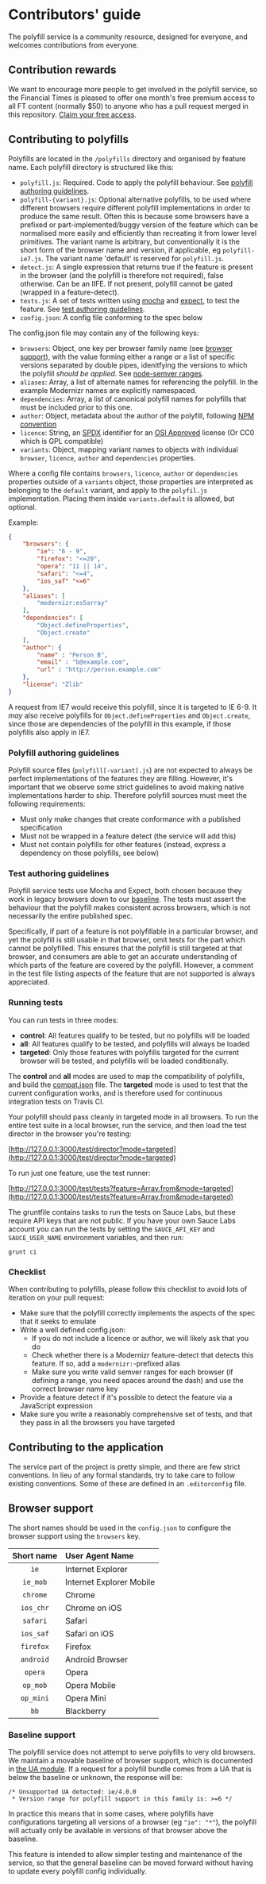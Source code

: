 # Contributors' guide

The polyfill service is a community resource, designed for everyone, and welcomes contributions from everyone.

## Contribution rewards

We want to encourage more people to get involved in the polyfill service, so the Financial Times is pleased to offer one month's free premium access to all FT content (normally $50) to anyone who has a pull request merged in this repository.  [Claim your free access](https://docs.google.com/a/ft.com/forms/d/1aykPiYBwqKpKY6nvGVi43wOU_5epr3XLgE00Vi52SMQ/viewform).


## Contributing to polyfills

Polyfills are located in the `/polyfills` directory and organised by feature name.  Each polyfill directory is structured like this:

* `polyfill.js`: Required. Code to apply the polyfill behaviour.  See [polyfill authoring guidelines](#polyfill-authoring-guidelines).
* `polyfill-{variant}.js`: Optional alternative polyfills, to be used where different browsers require different polyfill implementations in order to produce the same result.  Often this is because some browsers have a prefixed or part-implemented/buggy version of the feature which can be normalised more easily and efficiently than recreating it from lower level primitives.  The variant name is arbitrary, but conventionally it is the short form of the browser name and version, if applicable, eg `polyfill-ie7.js`.  The variant name 'default' is reserved for `polyfill.js`.
* `detect.js`: A single expression that returns true if the feature is present in the browser (and the polyfill is therefore not required), false otherwise.  Can be an IIFE.  If not present, polyfill cannot be gated (wrapped in a feature-detect).
* `tests.js`: A set of tests written using [mocha](http://mochajs.org/) and [expect](https://github.com/LearnBoost/expect.js/), to test the feature.  See [test authoring guidelines](#test-authoring-guidelines).
* `config.json`: A config file conforming to the spec below

The config.json file may contain any of the following keys:

* `browsers`: Object, one key per browser family name (see [browser support](#browser-support)), with the value forming either a range or a list of specific versions separated by double pipes, idenitfying the versions to which the polyfill *should be applied*. See [node-semver ranges](https://github.com/npm/node-semver#ranges).
* `aliases`: Array, a list of alternate names for referencing the polyfill.  In the example Modernizr names are explicitly namespaced.
* `dependencies`: Array, a list of canonical polyfill names for polyfills that must be included prior to this one.
* `author`: Object, metadata about the author of the polyfill, following [NPM convention](https://www.npmjs.org/doc/json.html#people-fields-author-contributors)
* `licence`: String, an [SPDX](https://spdx.org/licenses/) identifier for an [OSI Approved](http://opensource.org/licenses/alphabetical) license  (Or CC0 which is GPL compatible)
* `variants`: Object, mapping variant names to objects with individual `browser`, `licence`, `author` and `dependencies` properties.

Where a config file contains `browsers`, `licence`, `author` or `dependencies` properties outside of a `variants` object, those properties are interpreted as belonging to the `default` variant, and apply to the `polyfil.js` implementation.  Placing them inside `variants.default` is allowed, but optional.

Example:

```json
{
	"browsers": {
		"ie": "6 - 9",
		"firefox": "<=20",
		"opera": "11 || 14",
		"safari": "<=4",
		"ios_saf" "<=6"
	},
	"aliases": [
		"modernizr:es5array"
	],
	"dependencies": [
		"Object.defineProperties",
		"Object.create"
	],
	"author": {
		"name" : "Person B",
		"email" : "b@example.com",
		"url" : "http://person.example.com"
	},
	"license": "Zlib"
}
```

A request from IE7 would receive this polyfill, since it is targeted to IE 6-9.  It *may* also receive polyfills for `Object.defineProperties` and `Object.create`, since those are dependencies of the polyfill in this example, if those polyfills also apply in IE7.

### Polyfill authoring guidelines

Polyfill source files (`polyfill[-variant].js`) are not expected to always be perfect implementations of the features they are filling.  However, it's important that we observe some strict guidelines to avoid making native implementations harder to ship. Therefore polyfill sources must meet the following requirements:

* Must only make changes that create conformance with a published specification
* Must not be wrapped in a feature detect (the service will add this)
* Must not contain polyfills for other features (instead, express a dependency on those polyfills, see below)


### Test authoring guidelines

Polyfill service tests use Mocha and Expect, both chosen because they work in legacy browsers down to our [baseline](#baseline-support).  The tests must assert the behaviour that the polyfill makes consistent across browsers, which is not necessarily the entire published spec.

Specifically, if part of a feature is not polyfillable in a particular browser, and yet the polyfill is still usable in that browser, omit tests for the part which cannot be polyfilled.  This ensures that the polyfill is still targeted at that browser, and consumers are able to get an accurate understanding of which parts of the feature are covered by the polyfill.  However, a comment in the test file listing aspects of the feature that are not supported is always appreciated.

### Running tests

You can run tests in three modes:

* **control**: All features qualify to be tested, but no polyfills will be loaded
* **all**: All features qualify to be tested, and polyfills will always be loaded
* **targeted**: Only those features with polyfills targeted for the current browser will be tested, and polyfills will be loaded conditionally.

The **control** and **all** modes are used to map the compatibility of polyfills, and build the [compat.json](docs/assets/compat.json) file. The **targeted** mode is used to test that the current configuration works, and is therefore used for continuous integration tests on Travis CI.

Your polyfill should pass cleanly in targeted mode in all browsers.  To run the entire test suite in a local browser, run the service, and then load the test director in the browser you're testing:

[http://127.0.0.1:3000/test/director?mode=targeted](http://127.0.0.1:3000/test/director?mode=targeted)

To run just one feature, use the test runner:

[http://127.0.0.1:3000/test/tests?feature=Array.from&mode=targeted](http://127.0.0.1:3000/test/tests?feature=Array.from&mode=targeted)

The gruntfile contains tasks to run the tests on Sauce Labs, but these require API keys that are not public.  If you have your own Sauce Labs account you can run the tests by setting the `SAUCE_API_KEY` and `SAUCE_USER_NAME` environment variables, and then run:

```
grunt ci
```


### Checklist

When contributing to polyfills, please follow this checklist to avoid lots of iteration on your pull request:

* Make sure that the polyfill correctly implements the aspects of the spec that it seeks to emulate
* Write a well defined config.json:
	* If you do not include a licence or author, we will likely ask that you do
	* Check whether there is a Modernizr feature-detect that detects this feature.  If so, add a `modernizr:`-prefixed alias
	* Make sure you write valid semver ranges for each browser (if defining a range, you need spaces around the dash) and use the correct browser name key
* Provide a feature detect if it's possible to detect the feature via a JavaScript expression
* Make sure you write a reasonably comprehensive set of tests, and that they pass in all the browsers you have targeted



## Contributing to the application

The service part of the project is pretty simple, and there are few strict conventions.  In lieu of any formal standards, try to take care to follow existing conventions.  Some of these are defined in an `.editorconfig` file.



## Browser support

The short names should be used in the `config.json` to configure the browser support using the `browsers` key.

| Short name | User Agent Name          |
|:----------:|:-------------------------|
| `ie`       | Internet Explorer        |
| `ie_mob`   | Internet Explorer Mobile |
| `chrome`   | Chrome                   |
| `ios_chr`  | Chrome on iOS            |
| `safari`   | Safari                   |
| `ios_saf`  | Safari on iOS            |
| `firefox`  | Firefox                  |
| `android`  | Android Browser          |
| `opera`    | Opera                    |
| `op_mob`   | Opera Mobile             |
| `op_mini`  | Opera Mini               |
| `bb`       | Blackberry               |


### Baseline support

The polyfill service does not attempt to serve polyfills to very old browsers.  We maintain a movable baseline of browser support, which is documented in [the UA module](lib/UA.js).  If a request for a polyfill bundle comes from a UA that is below the baseline or unknown, the response will be:

```
/* Unsupported UA detected: ie/4.0.0
 * Version range for polyfill support in this family is: >=6 */
```

In practice this means that in some cases, where polyfills have configurations targeting all versions of a browser (eg `"ie": "*"`), the polyfill will actually only be available in versions of that browser above the baseline.

This feature is intended to allow simpler testing and maintenance of the service, so that the general baseline can be moved forward without having to update every polyfill config individually.
